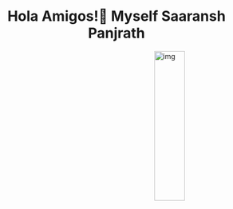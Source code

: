 <h1 align="center">Hola Amigos!👋 Myself Saaransh Panjrath </h1>

<img width = "35%" align="right" alt="img" height="300px" src="https://hardwarebee.com/wp-content/uploads/2017/08/Depositphotos_10737657_m-2015s.jpg"/>
<div align="left"> 

<!--
**Saaraansh/Saaraansh** is a ✨ _special_ ✨ repository because its `README.md` (this file) appears on your GitHub profile.


Here are some ideas to get you started:

- 🔭 I’m currently working on ...
- 🌱 I’m currently learning ...
- 👯 I’m looking to collaborate on ...
- 🤔 I’m looking for help with ...
- 💬 Ask me about ...
- 📫 How to reach me: ...
- 😄 Pronouns: ...
- ⚡ Fun fact: ...
-->
